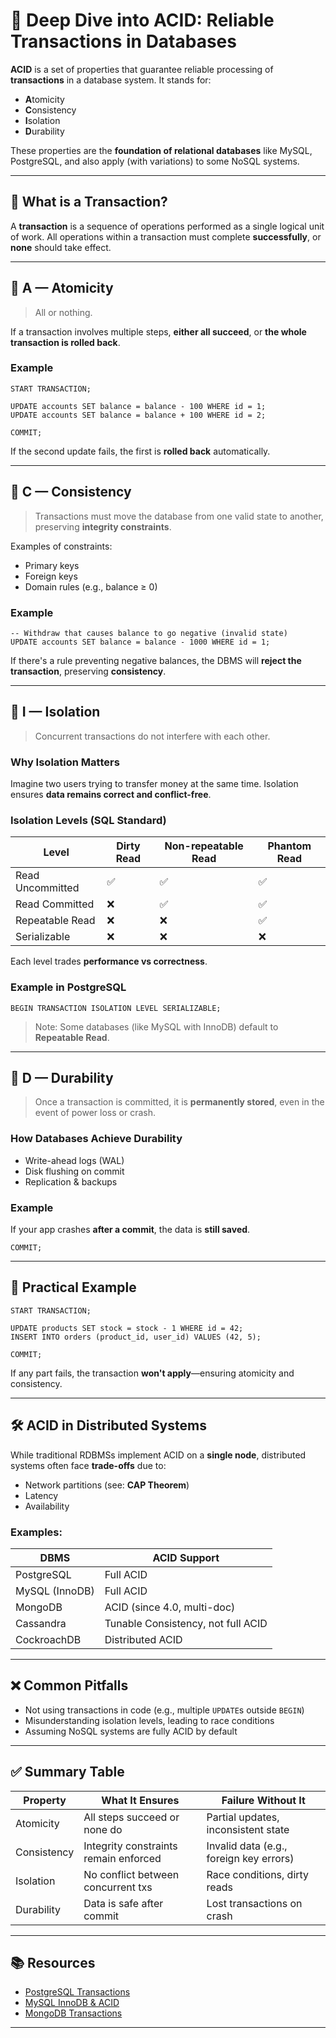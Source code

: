 # 🧪 Deep Dive into ACID: Reliable Transactions in Databases

**ACID** is a set of properties that guarantee reliable processing of **transactions** in a database system. It stands for:

- **A**tomicity  
- **C**onsistency  
- **I**solation  
- **D**urability

These properties are the **foundation of relational databases** like MySQL, PostgreSQL, and also apply (with variations) to some NoSQL systems.

---

## 🧩 What is a Transaction?

A **transaction** is a sequence of operations performed as a single logical unit of work. All operations within a transaction must complete **successfully**, or **none** should take effect.

---

## 🔹 A — Atomicity

> All or nothing.

If a transaction involves multiple steps, **either all succeed**, or **the whole transaction is rolled back**.

### Example

```
START TRANSACTION;

UPDATE accounts SET balance = balance - 100 WHERE id = 1;
UPDATE accounts SET balance = balance + 100 WHERE id = 2;

COMMIT;
```

If the second update fails, the first is **rolled back** automatically.

---

## 🔹 C — Consistency

> Transactions must move the database from one valid state to another, preserving **integrity constraints**.

Examples of constraints:
- Primary keys
- Foreign keys
- Domain rules (e.g., balance ≥ 0)

### Example

```
-- Withdraw that causes balance to go negative (invalid state)
UPDATE accounts SET balance = balance - 1000 WHERE id = 1;
```

If there's a rule preventing negative balances, the DBMS will **reject the transaction**, preserving **consistency**.

---

## 🔹 I — Isolation

> Concurrent transactions do not interfere with each other.

### Why Isolation Matters

Imagine two users trying to transfer money at the same time. Isolation ensures **data remains correct and conflict-free**.

### Isolation Levels (SQL Standard)

| Level            | Dirty Read | Non-repeatable Read | Phantom Read |
|------------------|------------|----------------------|---------------|
| Read Uncommitted | ✅         | ✅                   | ✅            |
| Read Committed   | ❌         | ✅                   | ✅            |
| Repeatable Read  | ❌         | ❌                   | ✅            |
| Serializable     | ❌         | ❌                   | ❌            |

Each level trades **performance vs correctness**.

### Example in PostgreSQL

```
BEGIN TRANSACTION ISOLATION LEVEL SERIALIZABLE;
```

> Note: Some databases (like MySQL with InnoDB) default to **Repeatable Read**.

---

## 🔹 D — Durability

> Once a transaction is committed, it is **permanently stored**, even in the event of power loss or crash.

### How Databases Achieve Durability

- Write-ahead logs (WAL)
- Disk flushing on commit
- Replication & backups

### Example

If your app crashes **after a commit**, the data is **still saved**.

```
COMMIT;
```

---

## 🧪 Practical Example

```
START TRANSACTION;

UPDATE products SET stock = stock - 1 WHERE id = 42;
INSERT INTO orders (product_id, user_id) VALUES (42, 5);

COMMIT;
```

If any part fails, the transaction **won't apply**—ensuring atomicity and consistency.

---

## 🛠️ ACID in Distributed Systems

While traditional RDBMSs implement ACID on a **single node**, distributed systems often face **trade-offs** due to:

- Network partitions (see: **CAP Theorem**)
- Latency
- Availability

### Examples:

| DBMS           | ACID Support          |
|----------------|------------------------|
| PostgreSQL     | Full ACID              |
| MySQL (InnoDB) | Full ACID              |
| MongoDB        | ACID (since 4.0, multi-doc) |
| Cassandra      | Tunable Consistency, not full ACID |
| CockroachDB    | Distributed ACID       |

---

## ❌ Common Pitfalls

- Not using transactions in code (e.g., multiple `UPDATE`s outside `BEGIN`)
- Misunderstanding isolation levels, leading to race conditions
- Assuming NoSQL systems are fully ACID by default

---

## ✅ Summary Table

| Property   | What It Ensures                        | Failure Without It                     |
|------------|----------------------------------------|----------------------------------------|
| Atomicity  | All steps succeed or none do           | Partial updates, inconsistent state    |
| Consistency| Integrity constraints remain enforced  | Invalid data (e.g., foreign key errors)|
| Isolation  | No conflict between concurrent txs     | Race conditions, dirty reads           |
| Durability | Data is safe after commit              | Lost transactions on crash             |

---

## 📚 Resources

- [PostgreSQL Transactions](https://www.postgresql.org/docs/current/tutorial-transactions.html)
- [MySQL InnoDB & ACID](https://dev.mysql.com/doc/refman/8.0/en/innodb-transaction-model.html)
- [MongoDB Transactions](https://www.mongodb.com/docs/manual/core/transactions/)

---
